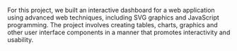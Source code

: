 For this project, we built an interactive dashboard for a web application using advanced web techniques, 
including SVG graphics and JavaScript programming. The project involves creating tables, charts, graphics and other 
user interface components in a manner that promotes interactivity and usability.

